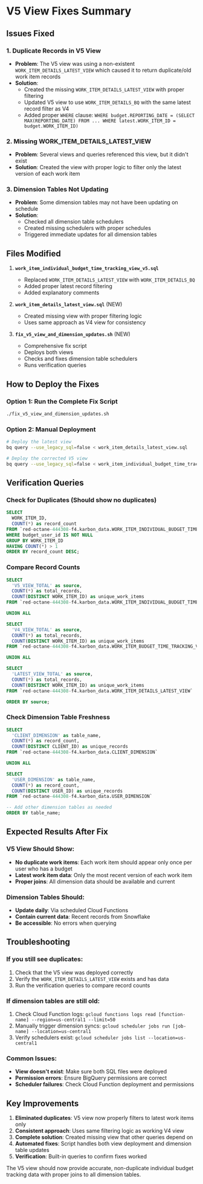 # V5 View Fixes Summary

## Issues Fixed

### 1. **Duplicate Records in V5 View**
- **Problem**: The V5 view was using a non-existent `WORK_ITEM_DETAILS_LATEST_VIEW` which caused it to return duplicate/old work item records
- **Solution**: 
  - Created the missing `WORK_ITEM_DETAILS_LATEST_VIEW` with proper filtering
  - Updated V5 view to use `WORK_ITEM_DETAILS_BQ` with the same latest record filter as V4
  - Added proper `WHERE` clause: `WHERE budget.REPORTING_DATE = (SELECT MAX(REPORTING_DATE) FROM ... WHERE latest.WORK_ITEM_ID = budget.WORK_ITEM_ID)`

### 2. **Missing WORK_ITEM_DETAILS_LATEST_VIEW**
- **Problem**: Several views and queries referenced this view, but it didn't exist
- **Solution**: Created the view with proper logic to filter only the latest version of each work item

### 3. **Dimension Tables Not Updating**
- **Problem**: Some dimension tables may not have been updating on schedule
- **Solution**: 
  - Checked all dimension table schedulers
  - Created missing schedulers with proper schedules
  - Triggered immediate updates for all dimension tables

## Files Modified

1. **`work_item_individual_budget_time_tracking_view_v5.sql`**
   - Replaced `WORK_ITEM_DETAILS_LATEST_VIEW` with `WORK_ITEM_DETAILS_BQ`
   - Added proper latest record filtering
   - Added explanatory comments

2. **`work_item_details_latest_view.sql`** (NEW)
   - Created missing view with proper filtering logic
   - Uses same approach as V4 view for consistency

3. **`fix_v5_view_and_dimension_updates.sh`** (NEW)
   - Comprehensive fix script
   - Deploys both views
   - Checks and fixes dimension table schedulers
   - Runs verification queries

## How to Deploy the Fixes

### Option 1: Run the Complete Fix Script
```bash
./fix_v5_view_and_dimension_updates.sh
```

### Option 2: Manual Deployment
```bash
# Deploy the latest view
bq query --use_legacy_sql=false < work_item_details_latest_view.sql

# Deploy the corrected V5 view
bq query --use_legacy_sql=false < work_item_individual_budget_time_tracking_view_v5.sql
```

## Verification Queries

### Check for Duplicates (Should show no duplicates)
```sql
SELECT 
  WORK_ITEM_ID,
  COUNT(*) as record_count
FROM `red-octane-444308-f4.karbon_data.WORK_ITEM_INDIVIDUAL_BUDGET_TIME_TRACKING_VIEW_V5`
WHERE budget_user_id IS NOT NULL
GROUP BY WORK_ITEM_ID
HAVING COUNT(*) > 1
ORDER BY record_count DESC;
```

### Compare Record Counts
```sql
SELECT 
  'V5_VIEW_TOTAL' as source,
  COUNT(*) as total_records,
  COUNT(DISTINCT WORK_ITEM_ID) as unique_work_items
FROM `red-octane-444308-f4.karbon_data.WORK_ITEM_INDIVIDUAL_BUDGET_TIME_TRACKING_VIEW_V5`

UNION ALL

SELECT 
  'V4_VIEW_TOTAL' as source,
  COUNT(*) as total_records,
  COUNT(DISTINCT WORK_ITEM_ID) as unique_work_items
FROM `red-octane-444308-f4.karbon_data.WORK_ITEM_BUDGET_TIME_TRACKING_VIEW_V4`

UNION ALL

SELECT 
  'LATEST_VIEW_TOTAL' as source,
  COUNT(*) as total_records,
  COUNT(DISTINCT WORK_ITEM_ID) as unique_work_items
FROM `red-octane-444308-f4.karbon_data.WORK_ITEM_DETAILS_LATEST_VIEW`

ORDER BY source;
```

### Check Dimension Table Freshness
```sql
SELECT 
  'CLIENT_DIMENSION' as table_name,
  COUNT(*) as record_count,
  COUNT(DISTINCT CLIENT_ID) as unique_records
FROM `red-octane-444308-f4.karbon_data.CLIENT_DIMENSION`

UNION ALL

SELECT 
  'USER_DIMENSION' as table_name,
  COUNT(*) as record_count,
  COUNT(DISTINCT USER_ID) as unique_records
FROM `red-octane-444308-f4.karbon_data.USER_DIMENSION`

-- Add other dimension tables as needed
ORDER BY table_name;
```

## Expected Results After Fix

### V5 View Should Show:
- **No duplicate work items**: Each work item should appear only once per user who has a budget
- **Latest work item data**: Only the most recent version of each work item
- **Proper joins**: All dimension data should be available and current

### Dimension Tables Should:
- **Update daily**: Via scheduled Cloud Functions
- **Contain current data**: Recent records from Snowflake
- **Be accessible**: No errors when querying

## Troubleshooting

### If you still see duplicates:
1. Check that the V5 view was deployed correctly
2. Verify the `WORK_ITEM_DETAILS_LATEST_VIEW` exists and has data
3. Run the verification queries to compare record counts

### If dimension tables are still old:
1. Check Cloud Function logs: `gcloud functions logs read [function-name] --region=us-central1 --limit=50`
2. Manually trigger dimension syncs: `gcloud scheduler jobs run [job-name] --location=us-central1`
3. Verify schedulers exist: `gcloud scheduler jobs list --location=us-central1`

### Common Issues:
- **View doesn't exist**: Make sure both SQL files were deployed
- **Permission errors**: Ensure BigQuery permissions are correct
- **Scheduler failures**: Check Cloud Function deployment and permissions

## Key Improvements

1. **Eliminated duplicates**: V5 view now properly filters to latest work items only
2. **Consistent approach**: Uses same filtering logic as working V4 view
3. **Complete solution**: Created missing view that other queries depend on
4. **Automated fixes**: Script handles both view deployment and dimension table updates
5. **Verification**: Built-in queries to confirm fixes worked

The V5 view should now provide accurate, non-duplicate individual budget tracking data with proper joins to all dimension tables. 
